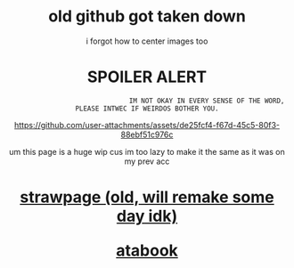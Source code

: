 


<h1 align="center">old github got taken down</h1>



<p align="center">i forgot how to center images too

<h1 align="center">SPOILER ALERT</h1>

<h align="center">

                                  IM NOT OKAY IN EVERY SENSE OF THE WORD, PLEASE INTWEC IF WEIRDOS BOTHER YOU.

https://github.com/user-attachments/assets/de25fcf4-f67d-45c5-80f3-88ebf51c976c

<p align="center">um this page is a huge wip cus im too lazy to make it the same as it was on my prev acc

<h1 align="center">

[strawpage (old, will remake some day idk)](https://kenshisunderageboytoy.straw.page) 

[atabook](https://dexter.atabook.org/)



